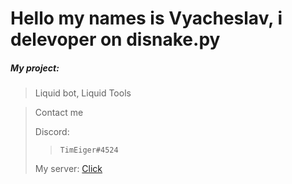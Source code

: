 # Hello my names is Vyacheslav, i delevoper on disnake.py
##### My project:
> Liquid bot, Liquid Tools

>Contact me
>
>   Discord:  
>>     TimEiger#4524
>   My server:
     [Click](https://discord.gg/Tk9R9CH8Z3)
